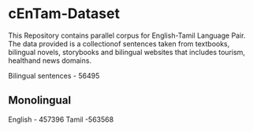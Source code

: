 # cEnTam-Dataset

This Repository contains parallel corpus for English-Tamil Language Pair.  The data provided is a collectionof sentences taken from textbooks, bilingual novels, storybooks and bilingual websites that includes tourism, healthand news domains.  

Bilingual sentences - 56495
## Monolingual
English - 457396
Tamil -563568
